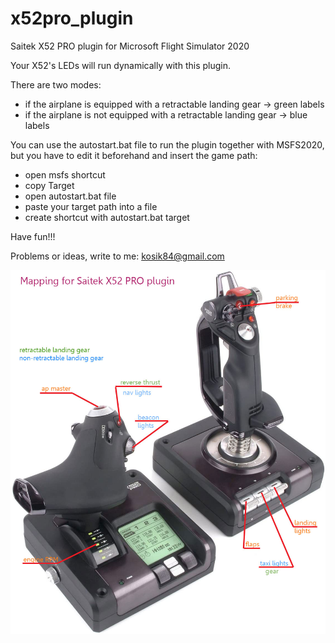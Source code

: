 # x52pro_plugin

Saitek X52 PRO plugin for Microsoft Flight Simulator 2020

Your X52's LEDs will run dynamically with this plugin.

There are two modes:
- if the airplane is equipped with a retractable landing gear -> green labels
- if the airplane is not equipped with a retractable landing gear -> blue labels

You can use the autostart.bat file to run the plugin together with MSFS2020, but you have to edit it beforehand and insert the game path:
- open msfs shortcut
- copy Target
- open autostart.bat file
- paste your target path into a file
- create shortcut with autostart.bat target

Have fun!!!

Problems or ideas, write to me: kosik84@gmail.com

![alt text](x52plugin_map.jpg)
